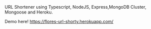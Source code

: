 URL Shortener using Typescript, NodeJS, Express,MongoDB Cluster, Mongoose and Heroku.

Demo here! 
https://flores-url-shorty.herokuapp.com/
